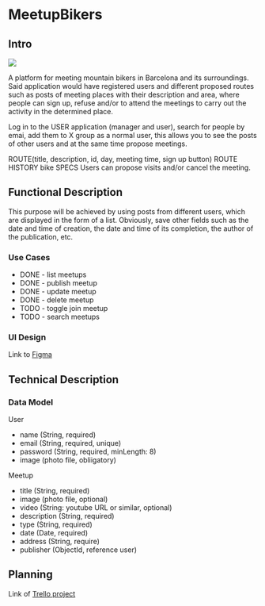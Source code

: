 # MeetupBikers

## Intro

![](https://raw.githubusercontent.com/joansalabaucells/eurofirms-bootcamp-202305/cdd5d4ea01254439a71ab040e010155c495810bf/staff/joan-sala/fullstack/project/logoMeetupBikers_400.webp)

A platform for meeting mountain bikers in Barcelona and its surroundings.
Said application would have registered users and different proposed routes such as posts  of meeting places with their description and area, where people can sign up, refuse and/or to attend the meetings to carry out the activity in the determined place. 

Log in to the USER application (manager and user), search for people by emai, add them to X group as a normal user, this allows you to see the posts of other users and at the same time propose meetings.

ROUTE(title, description, id, day, meeting time, sign up button)
ROUTE HISTORY
bike SPECS
Users can propose visits and/or cancel the meeting.

## Functional Description

This purpose will be achieved by using posts from different users, which are displayed in the form of a list. Obviously, save other fields such as the date and time of creation, the date and time of its completion, the author of the publication, etc.

### Use Cases

- DONE - list meetups
- DONE - publish meetup
- DONE - update meetup
- DONE - delete meetup
- TODO - toggle join meetup
- TODO - search meetups

### UI Design

Link to [Figma](https://www.figma.com/file/Uq6LHAecj5JVWWRVVc9H8Y/Figma-basics-(Copy)?type=design&node-id=0-286&mode=design&t=1pUTR9pWLbay6qxA-0)

## Technical Description

### Data Model

User
- name (String, required)
- email (String, required, unique)
- password (String, required, minLength: 8)
- image (photo file, obliigatory)

Meetup
- title (String, required)
- image (photo file, optional)
- video (String: youtube URL or similar, optional)
- description (String, required)
- type (String, required)
- date (Date, required)
- address (String, require)
- publisher (ObjectId, reference user)

## Planning

Link of [Trello project](https://trello.com/b/rKJIeIsn/biciquedadas)




